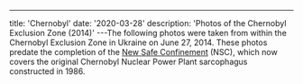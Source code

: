 ---

title: 'Chernobyl'
date: '2020-03-28'
description: 'Photos of the Chernobyl Exclusion Zone (2014)'
---The following photos were taken from within the Chernobyl Exclusion Zone in Ukraine on June 27, 2014. These photos predate the completion of the <a href="https://en.wikipedia.org/wiki/Chernobyl_New_Safe_Confinement" rel="noopener noreferrer" target="_blank">New Safe Confinement</a> (NSC), which now covers the original Chernobyl Nuclear Power Plant sarcophagus constructed in 1986.

